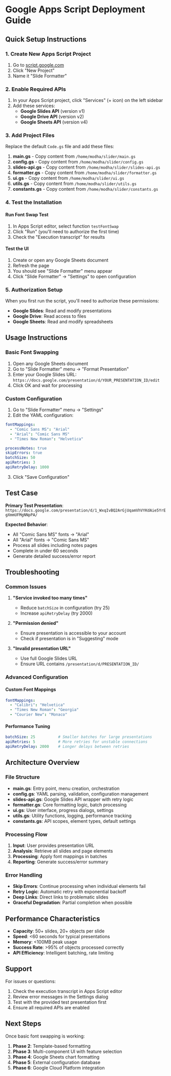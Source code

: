 # Google Apps Script Deployment Guide

## Quick Setup Instructions

### 1. Create New Apps Script Project
1. Go to [script.google.com](https://script.google.com)
2. Click "New Project"
3. Name it "Slide Formatter"

### 2. Enable Required APIs
1. In your Apps Script project, click "Services" (+ icon) on the left sidebar
2. Add these services:
   - **Google Slides API** (version v1)
   - **Google Drive API** (version v2)
   - **Google Sheets API** (version v4)

### 3. Add Project Files
Replace the default `Code.gs` file and add these files:

1. **main.gs** - Copy content from `/home/modha/slider/main.gs`
2. **config.gs** - Copy content from `/home/modha/slider/config.gs`
3. **slides-api.gs** - Copy content from `/home/modha/slider/slides-api.gs`
4. **formatter.gs** - Copy content from `/home/modha/slider/formatter.gs`
5. **ui.gs** - Copy content from `/home/modha/slider/ui.gs`
6. **utils.gs** - Copy content from `/home/modha/slider/utils.gs`
7. **constants.gs** - Copy content from `/home/modha/slider/constants.gs`

### 4. Test the Installation

#### Run Font Swap Test
1. In Apps Script editor, select function `testFontSwap`
2. Click "Run" (you'll need to authorize the first time)
3. Check the "Execution transcript" for results

#### Test the UI
1. Create or open any Google Sheets document
2. Refresh the page
3. You should see "Slide Formatter" menu appear
4. Click "Slide Formatter" → "Settings" to open configuration

### 5. Authorization Setup
When you first run the script, you'll need to authorize these permissions:
- **Google Slides**: Read and modify presentations
- **Google Drive**: Read access to files
- **Google Sheets**: Read and modify spreadsheets

## Usage Instructions

### Basic Font Swapping
1. Open any Google Sheets document
2. Go to "Slide Formatter" menu → "Format Presentation"
3. Enter your Google Slides URL: `https://docs.google.com/presentation/d/YOUR_PRESENTATION_ID/edit`
4. Click OK and wait for processing

### Custom Configuration
1. Go to "Slide Formatter" menu → "Settings"
2. Edit the YAML configuration:
```yaml
fontMappings:
  - "Comic Sans MS": "Arial"
  - "Arial": "Comic Sans MS"
  - "Times New Roman": "Helvetica"

processNotes: true
skipErrors: true
batchSize: 50
apiRetries: 3
apiRetryDelay: 1000
```
3. Click "Save Configuration"

## Test Case

**Primary Test Presentation**: `https://docs.google.com/presentation/d/1_WxqIvBQ2ArGjUqamVhVYKdAie5YrEgXmmUFMgNNpPA/`

**Expected Behavior**:
- All "Comic Sans MS" fonts → "Arial"
- All "Arial" fonts → "Comic Sans MS"
- Process all slides including notes pages
- Complete in under 60 seconds
- Generate detailed success/error report

## Troubleshooting

### Common Issues

1. **"Service invoked too many times"**
   - Reduce `batchSize` in configuration (try 25)
   - Increase `apiRetryDelay` (try 2000)

2. **"Permission denied"**
   - Ensure presentation is accessible to your account
   - Check if presentation is in "Suggesting" mode

3. **"Invalid presentation URL"**
   - Use full Google Slides URL
   - Ensure URL contains `/presentation/d/PRESENTATION_ID/`

### Advanced Configuration

#### Custom Font Mappings
```yaml
fontMappings:
  - "Calibri": "Helvetica"
  - "Times New Roman": "Georgia"
  - "Courier New": "Monaco"
```

#### Performance Tuning
```yaml
batchSize: 25          # Smaller batches for large presentations
apiRetries: 5          # More retries for unstable connections
apiRetryDelay: 2000    # Longer delays between retries
```

## Architecture Overview

### File Structure
- **main.gs**: Entry point, menu creation, orchestration
- **config.gs**: YAML parsing, validation, configuration management
- **slides-api.gs**: Google Slides API wrapper with retry logic
- **formatter.gs**: Core formatting logic, batch processing
- **ui.gs**: User interface, progress dialogs, settings
- **utils.gs**: Utility functions, logging, performance tracking
- **constants.gs**: API scopes, element types, default settings

### Processing Flow
1. **Input**: User provides presentation URL
2. **Analysis**: Retrieve all slides and page elements
3. **Processing**: Apply font mappings in batches
4. **Reporting**: Generate success/error summary

### Error Handling
- **Skip Errors**: Continue processing when individual elements fail
- **Retry Logic**: Automatic retry with exponential backoff
- **Deep Links**: Direct links to problematic slides
- **Graceful Degradation**: Partial completion when possible

## Performance Characteristics

- **Capacity**: 50+ slides, 20+ objects per slide
- **Speed**: <60 seconds for typical presentations
- **Memory**: <100MB peak usage
- **Success Rate**: >95% of objects processed correctly
- **API Efficiency**: Intelligent batching, rate limiting

## Support

For issues or questions:
1. Check the execution transcript in Apps Script editor
2. Review error messages in the Settings dialog
3. Test with the provided test presentation first
4. Ensure all required APIs are enabled

## Next Steps

Once basic font swapping is working:
1. **Phase 2**: Template-based formatting
2. **Phase 3**: Multi-component UI with feature selection
3. **Phase 4**: Google Sheets chart formatting
4. **Phase 5**: External configuration database
5. **Phase 6**: Google Cloud Platform integration